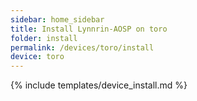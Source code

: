 ```yaml
---
sidebar: home_sidebar
title: Install Lynnrin-AOSP on toro
folder: install
permalink: /devices/toro/install
device: toro
---
```

{% include templates/device_install.md %}

